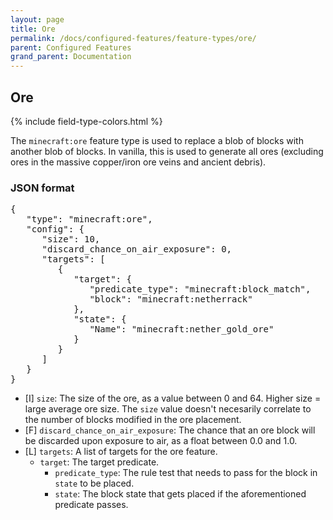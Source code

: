 ```yaml
---
layout: page
title: Ore
permalink: /docs/configured-features/feature-types/ore/
parent: Configured Features
grand_parent: Documentation
---
```


## Ore

<head>
    {% include field-type-colors.html %}
</head>

The `minecraft:ore` feature type is used to replace a blob of blocks with another blob of blocks. In vanilla, this is used to generate all ores (excluding ores in the massive copper/iron ore veins and ancient debris).

### JSON format

<pre>
{
   "type": "minecraft:ore",
   "config": {
      "size": 10,
      "discard_chance_on_air_exposure": 0,
      "targets": [
         {
            "target": {
               "predicate_type": "minecraft:block_match",
               "block": "minecraft:netherrack"
            },
            "state": {
               "Name": "minecraft:nether_gold_ore"
            }
         }
      ]
   }
}
</pre>

* <span int>[I]</span> `size`: The size of the ore, as a value between 0 and 64. Higher size = large average ore size. The `size` value doesn't necesarily correlate to the number of blocks modified in the ore placement.
* <span float>[F]</span> `discard_chance_on_air_exposure`: The chance that an ore block will be discarded upon exposure to air, as a float between 0.0 and 1.0.
* <span list>[L]</span> `targets`: A list of targets for the ore feature.
    * `target`: The target predicate.
        * `predicate_type`: The rule test that needs to pass for the block in `state` to be placed.
        * `state`: The block state that gets placed if the aforementioned predicate passes.